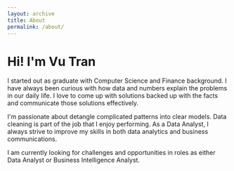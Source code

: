 ```yaml
---
layout: archive
title: About
permalink: /about/
---
```


# Hi! I'm Vu Tran
I started out as graduate with Computer Science and Finance background. I have always been curious with how data and numbers explain the problems in our daily life. I love to come up with solutions backed up with the facts and communicate those solutions effectively.

I'm passionate about detangle complicated patterns into clear models. Data cleaning is part of the job that I enjoy performing. As a Data Analyst, I always strive to improve my skills in both data analytics and business communications.

I am currently looking for challenges and opportunities in roles as either Data Analyst or Business Intelligence Analyst.
